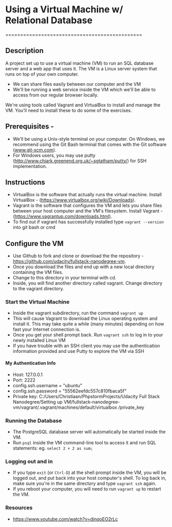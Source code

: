 # Using a Virtual Machine w/ Relational Database
==============================================

## Description
A project set up to use a virtual machine (VM) to run an SQL database server and a web app that uses it.
The VM is a Linux server system that runs on top of your own computer.
* We can share files easily between our computer and the VM
* We'll be running a web service inside the VM which we'll be able to access from our regular browser locally.

We're using tools called Vagrant and VirtualBox to install and manage the VM. You'll need to install these to do some of the exercises.

## Prerequisites -
* We'll be using a Unix-style terminal on your computer. On Windows, we recommend using the Git Bash terminal that comes with the Git software (www.git-scm.com).
* For Windows users, you may use putty (http://www.chiark.greenend.org.uk/~sgtatham/putty/) for SSH implementation.

## Instructions
* VirtualBox is the software that actually runs the virtual machine. Install VirtualBox - (https://www.virtualbox.org/wiki/Downloads).
* Vagrant is the software that configures the VM and lets you share files between your host computer and the VM's filesystem. Install Vagrant - (https://www.vagrantup.com/downloads.html).
 * To find out if vagrant has successfully installed type `vagrant --version` into git bash or cmd

## Configure the VM
* Use Github to fork and clone or download the the repository - https://github.com/udacity/fullstack-nanodegree-vm.
* Once you download the files and end up with a new local directory containing the VM files.
 * Change to this directory in your terminal with cd.
 * Inside, you will find another directory called vagrant. Change directory to the vagrant directory.

### Start the Virtual Machine
* Inside the vagrant subdirectory, run the command `vagrant up`
 * This will cause Vagrant to download the Linux operating system and install it. This may take quite a while (many minutes) depending on how fast your Internet connection is.
* Once you get your shell prompt back. Run `vagrant ssh` to log in to your newly installed Linux VM
 * If you have trouble with an SSH client you may use the authentication information provided and use Putty to explore the VM via SSH

#### My Authentication Info
* Host: 127.0.0.1
* Port: 2222
* config.ssh.username = "ubuntu"
* config.ssh.password = "55562eefdc557c810fbaca5f"
* Private key: C:/Users/Christiaan/PhpstormProjects/Udacity Full Stack Nanodegree/Setting up VM/fullstack-nanodegree-vm/vagrant/.vagrant/machines/default/virtualbox
/private_key

### Running the Database
* The PostgreSQL database server will automatically be started inside the VM.
 * Run `psql` inside the VM command-line tool to access it and run SQL statements: eg. `select 2 + 2 as sum;`

### Logging out and in
* If you type `exit` (or `Ctrl-D`) at the shell prompt inside the VM, you will be logged out, and put back into your host computer's shell. To log back in, make sure you're in the same directory and type `vagrant ssh` again.
* If you reboot your computer, you will need to run `vagrant up` to restart the VM.


### Resources
* https://www.youtube.com/watch?v=djnqoEO2rLc
